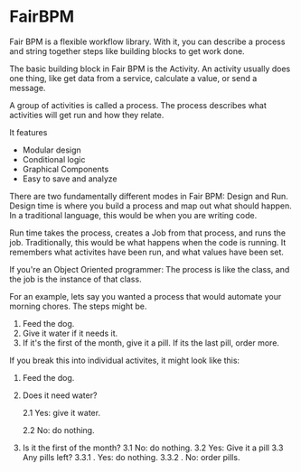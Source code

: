 # FairBPM

Fair BPM is a flexible workflow library. With it, you can describe a process and string together steps like building blocks to get work done.

The basic building block in Fair BPM is the Activity.  An activity usually does one thing, like get data from a service,
calculate a value, or send a message.

A group of activities is called a process.  The process describes what activities will get run and how they relate.

It features

*  Modular design
*  Conditional logic
*  Graphical Components
*  Easy to save and analyze

There are two fundamentally different modes in Fair BPM:  Design and Run.  Design time is where you build a process and
map out what should happen. In a traditional language, this would be when you are writing code.

Run time takes the process, creates a Job from that process, and runs the job.  Traditionally, this would be what
happens when the code is running. It remembers what activites have been run, and what values have been set.

If you're an Object Oriented programmer: The process is like the class, and the job is the instance of that class.

For an example, lets say you wanted a process that would automate your morning chores.  The steps might be.

1.    Feed the dog.
2.    Give it water if it needs it.
3.    If it's the first of the month, give it a pill.  If its the last pill, order more.

If you break this into individual activites, it might look like this:
1.    Feed the dog.
2.    Does it need water?

        2.1    Yes: give it water.

        2.2    No: do nothing.
3.    Is it the first of the month?
        3.1      No: do nothing.
        3.2      Yes:  Give it a pill
        3.3      Any pills left?
                3.3.1 . Yes: do nothing.
                3.3.2 . No:  order pills.

